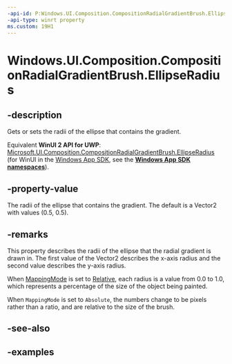 ```yaml
---
-api-id: P:Windows.UI.Composition.CompositionRadialGradientBrush.EllipseRadius
-api-type: winrt property
ms.custom: 19H1
---
```


<!-- Property syntax.
public Vector2 EllipseRadius { get;  set; }
-->

# Windows.UI.Composition.CompositionRadialGradientBrush.EllipseRadius

## -description

Gets or sets the radii of the ellipse that contains the gradient.

Equivalent **WinUI 2 API for UWP**: [Microsoft.UI.Composition.CompositionRadialGradientBrush.EllipseRadius](/windows/winui/api/microsoft.ui.composition.compositionradialgradientbrush.ellipseradius) (for WinUI in the [Windows App SDK](/windows/apps/windows-app-sdk/), see the **[Windows App SDK namespaces](/windows/windows-app-sdk/api/winrt/)**).

## -property-value

The radii of the ellipse that contains the gradient. The default is a Vector2 with values (0.5, 0.5).

## -remarks

This property describes the radii of the ellipse that the radial gradient is drawn in. The first value of the Vector2 describes the x-axis radius and the second value describes the y-axis radius.

When [MappingMode](compositiongradientbrush_mappingmode.md) is set to [Relative](compositionmappingmode.md), each radius is a value from 0.0 to 1.0, which represents a percentage of the size of the object being painted.

When `MappingMode` is set to `Absolute`, the numbers change to be pixels rather than a ratio, and are relative to the size of the brush.



## -see-also

## -examples
